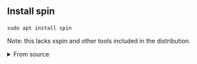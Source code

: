 ## Install spin

```
sudo apt install spin
```
Note: this lacks xspin and other tools included in the distribution.

<details>
<summary>From source</summary>
```
git clone https://github.com/nimble-code/Spin.git
cd Spin
make # result: Src/spin

#xspin is under optional_gui/ispin.tcl
```
</details>

## Usage

Notes:
- there is at least one region in the state machine.
- each region executes in its own (promela) process.
- a composite state executes in its own region - it has at
  least one region.
- a simple state executes in the composite state/region 
  that owns it. 
- events are asynchronous messages. Event names are unique per 
  plantuml file.
- reserved:
  - state ```StateMachineEventGenerator```. It watches for state changes and injects "external" events as needed.
  - event ```StateChange```

### Cheat Sheet

```
# safety: assertions, non-reacheable code, race conditions
spin -a pmlfile
gcc -DSAFETY -o pan pan.c
./pan

# acceptance cycles
gcc -o pan pan.c
./pan -a

# non-progress cycles

gcc -DNP -o pan pan.c
./pan -l

```


### Simulation

To process this non-RFC3261-conformant-and-simplified [sip0.plantuml](plantuml/sip/sip0.plantuml):
![image](plantuml/sip/sip0.png)

```
./upml --in ../plantuml/sip/sip0.plantuml --out ./sip0.promela 

# or
cat ../plantuml/sip/sip0.plantuml | ./umpl > ./sip0.promela

# see e.g. https://spinroot.com/spin/Man/Manual.html
spin -c ./sip0.promela

# or
spin -a ./sip.promela
gcc -o pan pan.c
./pan -c0
...

```
And nothing happens:
```
spin -c sip.promela
proc 0 = :init:
proc 1 = region_r11
proc 2 = region_r20
proc 3 = region_r36
proc 4 = region_r37
      timeout      <<<========
-------------
final state:
-------------
#processes: 5
                queue 1 (_channels[0]):
                queue 2 (_channels[1]):
                queue 3 (_channels[2]):
                queue 4 (_channels[3]):
  4:    proc  4 (region_r37:1) sip.promela:278 (state 1)
  4:    proc  3 (region_r36:1) sip.promela:247 (state 1) <valid end state>
  4:    proc  2 (region_r20:1) sip.promela:157 (state 1)
  4:    proc  1 (region_r11:1) sip.promela:122 (state 1) <valid end state>
  4:    proc  0 (:init::1) sip.promela:360 (state 6) <valid end state>
5 processes created
```
It times out because nothing moves - it needs "external" events to be injected in the state machine. Note proc 2 is not in a valid state. One scenario would be for Alice to dial Bob which picks up then Alice hangs up. Add the StateMachineEventGenerator to run the state machine through this scenario [sip.plantuml](plantuml/sip/sip.plantuml):

```
[*] --> StateMachineEventGenerator 
StateMachineEventGenerator: entry: send event:Dial to state:Alice;
StateMachineEventGenerator --> StateMachineEventGenerator : StateChange [evtRecv.fromState == state:BInitiated] /send event:Pickup to state:Bob;
StateMachineEventGenerator --> StateMachineEventGenerator : StateChange [evtRecv.fromState == state:AEstablished] /send event:Hangup to state:Alice;
--
```

Now we get some results:
```
# Complete call scenario
spin -c sip.promela
...
      timeout
-------------
final state:
-------------
#processes: 5
                queue 1 (_channels[0]):
                queue 2 (_channels[1]):
                queue 3 (_channels[2]):
                queue 4 (_channels[3]):
                queue 5 (_channels[4]):
357:    proc  4 (region_r36:1) sip.promela:309 (state 1) <valid end state>
357:    proc  3 (region_r20:1) sip.promela:294 (state 67) <valid end state>
357:    proc  2 (region_r19:1) sip.promela:188 (state 1) <valid end state>
357:    proc  1 (region_r11:1) sip.promela:132 (state 7) <valid end state>
357:    proc  0 (:init::1) sip.promela:423 (state 7) <valid end state>

```

Same timeout diagnostic but all processes are in a valid end state now. Had Bob not picked up the call, we would end up again in a timeout with an invalid state. So one flaw of the machine is it is missing the Tx timers: 
```
# Bob does not pick up
spin -c sip.promela
...
      timeout
-------------
final state:
-------------
#processes: 6
                queue 1 (_channels[0]):
                queue 2 (_channels[1]):
                queue 3 (_channels[2]):
                queue 4 (_channels[3]):
                queue 5 (_channels[4]):
131:    proc  5 (region_r37:1) sip.promela:336 (state 1)
131:    proc  4 (region_r36:1) sip.promela:305 (state 1) <valid end state>
131:    proc  3 (region_r20:1) sip.promela:215 (state 1)
131:    proc  2 (region_r19:1) sip.promela:184 (state 1) <valid end state>
131:    proc  1 (region_r11:1) sip.promela:131 (state 7) <valid end state>
131:    proc  0 (:init::1) sip.promela:419 (state 7) <valid end state>
6 processes created

```


### Verification

WIP

